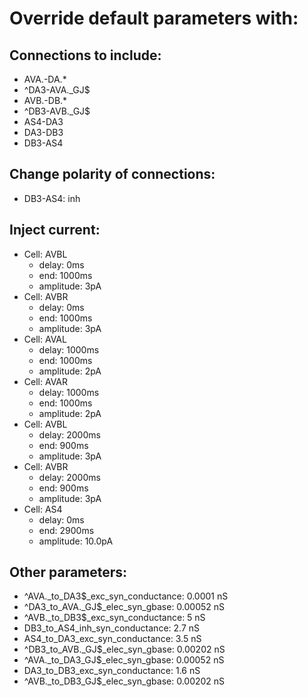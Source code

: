 # Override default parameters with:
## Connections to include:
- AVA.-DA.*
- ^DA3-AVA.\_GJ$
- AVB.-DB.*
- ^DB3-AVB.\_GJ$
- AS4-DA3
- DA3-DB3
- DB3-AS4

## Change polarity of connections:
- DB3-AS4: inh

## Inject current:
- Cell: AVBL
    - delay: 0ms
    - end: 1000ms
    - amplitude: 3pA
- Cell: AVBR
    - delay: 0ms
    - end: 1000ms
    - amplitude: 3pA
- Cell: AVAL
    - delay: 1000ms
    - end: 1000ms
    - amplitude: 2pA
- Cell: AVAR
    - delay: 1000ms
    - end: 1000ms
    - amplitude: 2pA
- Cell: AVBL
    - delay: 2000ms
    - end: 900ms
    - amplitude: 3pA
- Cell: AVBR
    - delay: 2000ms
    - end: 900ms
    - amplitude: 3pA
- Cell: AS4
    - delay: 0ms
    - end: 2900ms
    - amplitude: 10.0pA

## Other parameters:
- ^AVA._to_DA3$_exc_syn_conductance: 0.0001 nS
- ^DA3_to_AVA.\_GJ$_elec_syn_gbase: 0.00052 nS
- ^AVB._to_DB3$_exc_syn_conductance: 5 nS
- DB3_to_AS4_inh_syn_conductance: 2.7 nS
- AS4_to_DA3_exc_syn_conductance: 3.5 nS
- ^DB3_to_AVB.\_GJ$_elec_syn_gbase: 0.00202 nS
- ^AVA._to_DA3\_GJ$_elec_syn_gbase: 0.00052 nS
- DA3_to_DB3_exc_syn_conductance: 1.6 nS
- ^AVB._to_DB3\_GJ$_elec_syn_gbase: 0.00202 nS

